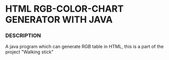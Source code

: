 # HTML RGB-COLOR-CHART GENERATOR WITH JAVA

### DESCRIPTION
 A java program which can generate RGB table in HTML, this is a part of the project "Walking stick"
